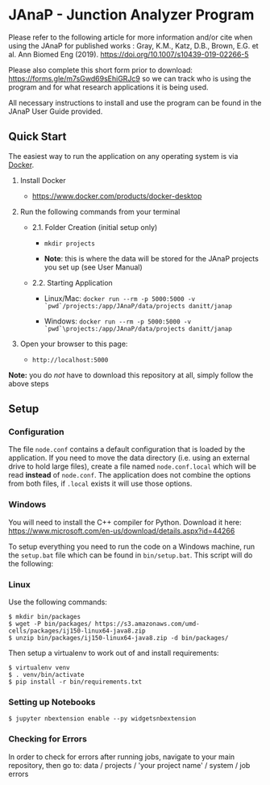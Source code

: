 
# JAnaP - Junction Analyzer Program

Please refer to the following article for more information and/or cite when using the JAnaP for published works : Gray, K.M., Katz, D.B., Brown, E.G. et al. Ann Biomed Eng (2019). https://doi.org/10.1007/s10439-019-02266-5

Please also complete this short form prior to download: https://forms.gle/m7sGwd69sEhiGRJc9 so we can track who is using the program and for what research applications it is being used. 

All necessary instructions to install and use the program can be found in the JAnaP User Guide provided.


## Quick Start
The easiest way to run the application on any operating system is via [Docker](https://www.docker.com).


1. Install Docker
    - https://www.docker.com/products/docker-desktop

2. Run the following commands from your terminal

    - 2.1. Folder Creation (initial setup only)

        - `mkdir projects`

        - **Note**: this is where the data will be stored for the JAnaP projects you set up (see User Manual)

    - 2.2. Starting Application

        - Linux/Mac: ```docker run --rm -p 5000:5000 -v `pwd`/projects:/app/JAnaP/data/projects danitt/janap```

        - Windows: ```docker run --rm -p 5000:5000 -v `pwd`\projects:/app/JAnaP/data/projects danitt/janap```

3. Open your browser to this page:

    - `http://localhost:5000`

**Note:** you do _not_ have to download this repository at all, simply follow the above steps



## Setup

### Configuration

The file `node.conf` contains a default configuration that is loaded by the application. If you need to move the data directory (i.e. using an external drive to hold large files), create a file named `node.conf.local` which will be read **instead** of `node.conf`. The application does not combine the options from both files, if `.local` exists it will use those options. 

### Windows 

You will need to install the C++ compiler for Python. Download it here: https://www.microsoft.com/en-us/download/details.aspx?id=44266

To setup everything you need to run the code on a Windows machine, run the `setup.bat` file which can be found in `bin/setup.bat`. This script will do the following: 

### Linux

Use the following commands:

```
$ mkdir bin/packages
$ wget -P bin/packages/ https://s3.amazonaws.com/umd-cells/packages/ij150-linux64-java8.zip
$ unzip bin/packages/ij150-linux64-java8.zip -d bin/packages/
```

Then setup a virtualenv to work out of and install requirements: 

```
$ virtualenv venv
$ . venv/bin/activate
$ pip install -r bin/requirements.txt
```

### Setting up Notebooks

```
$ jupyter nbextension enable --py widgetsnbextension
```

### Checking for Errors

In order to check for errors after running jobs, navigate to your main repository, then go to: data / projects / 'your project name' / system / job errors